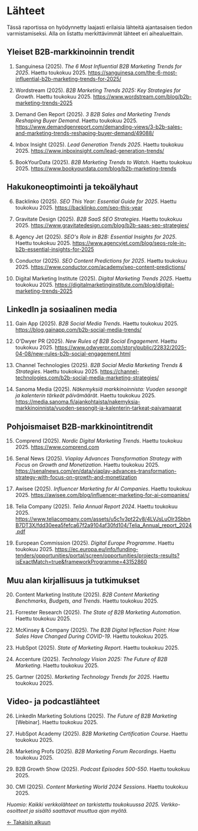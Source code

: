 # Lähteet

Tässä raportissa on hyödynnetty laajasti erilaisia lähteitä ajantasaisen tiedon varmistamiseksi. Alla on listattu merkittävimmät lähteet eri aihealueittain.

## Yleiset B2B-markkinoinnin trendit

1. Sanguinesa (2025). *The 6 Most Influential B2B Marketing Trends for 2025*. Haettu toukokuu 2025. https://sanguinesa.com/the-6-most-influential-b2b-marketing-trends-for-2025/

2. Wordstream (2025). *B2B Marketing Trends 2025: Key Strategies for Growth*. Haettu toukokuu 2025. https://www.wordstream.com/blog/b2b-marketing-trends-2025

3. Demand Gen Report (2025). *3 B2B Sales and Marketing Trends Reshaping Buyer Demand*. Haettu toukokuu 2025. https://www.demandgenreport.com/demanding-views/3-b2b-sales-and-marketing-trends-reshaping-buyer-demand/49088/

4. Inbox Insight (2025). *Lead Generation Trends 2025*. Haettu toukokuu 2025. https://www.inboxinsight.com/lead-generation-trends/

5. BookYourData (2025). *B2B Marketing Trends to Watch*. Haettu toukokuu 2025. https://www.bookyourdata.com/blog/b2b-marketing-trends

## Hakukoneoptimointi ja tekoälyhaut

6. Backlinko (2025). *SEO This Year: Essential Guide for 2025*. Haettu toukokuu 2025. https://backlinko.com/seo-this-year

7. Gravitate Design (2025). *B2B SaaS SEO Strategies*. Haettu toukokuu 2025. https://www.gravitatedesign.com/blog/b2b-saas-seo-strategies/

8. Agency Jet (2025). *SEO's Role in B2B: Essential Insights for 2025*. Haettu toukokuu 2025. https://www.agencyjet.com/blog/seos-role-in-b2b-essential-insights-for-2025

9. Conductor (2025). *SEO Content Predictions for 2025*. Haettu toukokuu 2025. https://www.conductor.com/academy/seo-content-predictions/

10. Digital Marketing Institute (2025). *Digital Marketing Trends 2025*. Haettu toukokuu 2025. https://digitalmarketinginstitute.com/blog/digital-marketing-trends-2025

## LinkedIn ja sosiaalinen media

11. Gain App (2025). *B2B Social Media Trends*. Haettu toukokuu 2025. https://blog.gainapp.com/b2b-social-media-trends/

12. O'Dwyer PR (2025). *New Rules of B2B Social Engagement*. Haettu toukokuu 2025. https://www.odwyerpr.com/story/public/22832/2025-04-08/new-rules-b2b-social-engagement.html

13. Channel Technologies (2025). *B2B Social Media Marketing Trends & Strategies*. Haettu toukokuu 2025. https://channel-technologies.com/b2b-social-media-marketing-strategies/

14. Sanoma Media (2025). *Näkemyksiä markkinoinnista: Vuoden sesongit ja kalenterin tärkeät päivämäärät*. Haettu toukokuu 2025. https://media.sanoma.fi/ajankohtaista/nakemyksia-markkinoinnista/vuoden-sesongit-ja-kalenterin-tarkeat-paivamaarat

## Pohjoismaiset B2B-markkinointitrendit

15. Comprend (2025). *Nordic Digital Marketing Trends*. Haettu toukokuu 2025. https://www.comprend.com

16. Senal News (2025). *Viaplay Advances Transformation Strategy with Focus on Growth and Monetization*. Haettu toukokuu 2025. https://senalnews.com/en/data/viaplay-advances-transformation-strategy-with-focus-on-growth-and-monetization

17. Awisee (2025). *Influencer Marketing for AI Companies*. Haettu toukokuu 2025. https://awisee.com/blog/influencer-marketing-for-ai-companies/

18. Telia Company (2025). *Telia Annual Report 2024*. Haettu toukokuu 2025. https://www.teliacompany.com/assets/u5c1v3pt22v8/4LVJsLuOlr3SbbnB7DT3X/fdd30eea5fefca67f2a9104af30fd104/Telia_Annual_report_2024.pdf

19. European Commission (2025). *Digital Europe Programme*. Haettu toukokuu 2025. https://ec.europa.eu/info/funding-tenders/opportunities/portal/screen/opportunities/projects-results?isExactMatch=true&frameworkProgramme=43152860

## Muu alan kirjallisuus ja tutkimukset

20. Content Marketing Institute (2025). *B2B Content Marketing Benchmarks, Budgets, and Trends*. Haettu toukokuu 2025.

21. Forrester Research (2025). *The State of B2B Marketing Automation*. Haettu toukokuu 2025.

22. McKinsey & Company (2025). *The B2B Digital Inflection Point: How Sales Have Changed During COVID-19*. Haettu toukokuu 2025.

23. HubSpot (2025). *State of Marketing Report*. Haettu toukokuu 2025.

24. Accenture (2025). *Technology Vision 2025: The Future of B2B Marketing*. Haettu toukokuu 2025.

25. Gartner (2025). *Marketing Technology Trends for 2025*. Haettu toukokuu 2025.

## Video- ja podcastlähteet

26. LinkedIn Marketing Solutions (2025). *The Future of B2B Marketing* [Webinar]. Haettu toukokuu 2025.

27. HubSpot Academy (2025). *B2B Marketing Certification Course*. Haettu toukokuu 2025.

28. Marketing Profs (2025). *B2B Marketing Forum Recordings*. Haettu toukokuu 2025.

29. B2B Growth Show (2025). *Podcast Episodes 500-550*. Haettu toukokuu 2025.

30. CMI (2025). *Content Marketing World 2024 Sessions*. Haettu toukokuu 2025.

*Huomio: Kaikki verkkolähteet on tarkistettu toukokuussa 2025. Verkko-osoitteet ja sisältö saattavat muuttua ajan myötä.*

[← Takaisin alkuun](README.md)